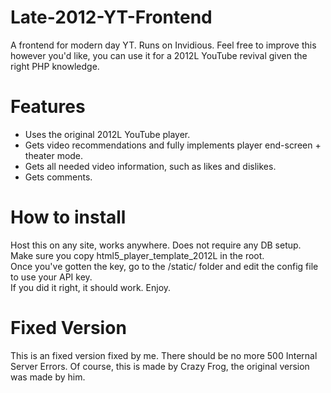# Late-2012-YT-Frontend
A frontend for modern day YT. Runs on Invidious.
Feel free to improve this however you'd like, you can use it for a 2012L YouTube revival given the right PHP knowledge.

# Features
- Uses the original 2012L YouTube player.
- Gets video recommendations and fully implements player end-screen + theater mode.
- Gets all needed video information, such as likes and dislikes.
- Gets comments.

# How to install
Host this on any site, works anywhere. Does not require any DB setup. \
Make sure you copy html5_player_template_2012L in the root. \
Once you've gotten the key, go to the /static/ folder and edit the config file to use your API key. \
If you did it right, it should work. Enjoy.

# Fixed Version
This is an fixed version fixed by me. There should be no more 500 Internal Server Errors.
Of course, this is made by Crazy Frog, the original version was made by him.

